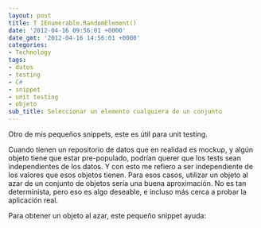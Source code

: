 ```yaml
---
layout: post
title: T IEnumerable.RandomElement()
date: '2012-04-16 09:56:01 +0000'
date_gmt: '2012-04-16 14:56:01 +0000'
categories:
- Technology
tags:
- datos
- testing
- C#
- snippet
- unit testing
- objeto
sub_title: Seleccionar un elemento cualquiera de un conjunto
---
```


Otro de mis pequeños snippets, este es útil para unit testing.

Cuando tienen un repositorio de datos que en realidad es mockup, y algún objeto tiene que estar pre-populado, podrían querer que los tests sean independientes de los datos. Y con esto me refiero a ser independiente de los valores que esos objetos tienen. Para esos casos, utilizar un objeto al azar de un conjunto de objetos sería una buena aproximación. No es tan determinista, pero eso es algo deseable, e incluso más cerca a probar la aplicación real.

Para obtener un objeto al azar, este pequeño snippet ayuda:

<script src="https://gist.github.com/2399155.js?file=RandomElement.cs"></script>
